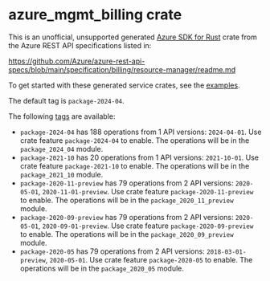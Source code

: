 # azure_mgmt_billing crate

This is an unofficial, unsupported generated [Azure SDK for Rust](https://github.com/Azure/azure-sdk-for-rust/tree/legacy) crate from the Azure REST API specifications listed in:

https://github.com/Azure/azure-rest-api-specs/blob/main/specification/billing/resource-manager/readme.md

To get started with these generated service crates, see the [examples](https://github.com/Azure/azure-sdk-for-rust/blob/legacy/services/README.md#examples).

The default tag is `package-2024-04`.

The following [tags](https://github.com/Azure/azure-sdk-for-rust/blob/legacy/services/tags.md) are available:

- `package-2024-04` has 188 operations from 1 API versions: `2024-04-01`. Use crate feature `package-2024-04` to enable. The operations will be in the `package_2024_04` module.
- `package-2021-10` has 20 operations from 1 API versions: `2021-10-01`. Use crate feature `package-2021-10` to enable. The operations will be in the `package_2021_10` module.
- `package-2020-11-preview` has 79 operations from 2 API versions: `2020-05-01`, `2020-11-01-preview`. Use crate feature `package-2020-11-preview` to enable. The operations will be in the `package_2020_11_preview` module.
- `package-2020-09-preview` has 79 operations from 2 API versions: `2020-05-01`, `2020-09-01-preview`. Use crate feature `package-2020-09-preview` to enable. The operations will be in the `package_2020_09_preview` module.
- `package-2020-05` has 79 operations from 2 API versions: `2018-03-01-preview`, `2020-05-01`. Use crate feature `package-2020-05` to enable. The operations will be in the `package_2020_05` module.